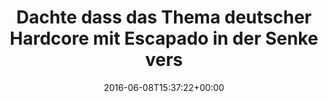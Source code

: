 ---
retweeted: false
source: <a href="https://about.twitter.com/products/tweetdeck" rel="nofollow">TweetDeck</a>
entities:
  user_mentions:
  - name: Marathonmann
    screen_name: MarathonmannMUC
    indices:
    - '90'
    - '106'
    id_str: '466939257'
    id: '466939257'
  urls: []
  symbols: []
  media:
  - expanded_url: https://twitter.com/bascht/status/740568407347757058/photo/1
    indices:
    - '117'
    - '140'
    url: https://t.co/cCzGGpBXok
    media_url: http://pbs.twimg.com/media/CkcG928WEAA42H4.jpg
    id_str: '740568323516141568'
    id: '740568323516141568'
    media_url_https: https://pbs.twimg.com/media/CkcG928WEAA42H4.jpg
    sizes:
      medium:
        w: '430'
        h: '473'
        resize: fit
      thumb:
        w: '150'
        h: '150'
        resize: crop
      large:
        w: '430'
        h: '473'
        resize: fit
      small:
        w: '430'
        h: '473'
        resize: fit
    type: photo
    display_url: pic.twitter.com/cCzGGpBXok
  hashtags: []
display_text_range:
- '0'
- '140'
favorite_count: '2'
id_str: '740568407347757058'
truncated: false
retweet_count: '0'
id: '740568407347757058'
possibly_sensitive: false
created_at: Wed Jun 08 15:37:22 +0000 2016
favorited: false
full_text: Dachte dass das Thema deutscher Hardcore mit Escapado in der Senke verschwunden
  ist, aber [@MarathonmannMUC](https://twitter.com/MarathonmannMUC) kann wat.
lang: de
extended_entities:
  media:
  - expanded_url: https://twitter.com/bascht/status/740568407347757058/photo/1
    indices:
    - '117'
    - '140'
    url: https://t.co/cCzGGpBXok
    media_url: http://pbs.twimg.com/media/CkcG928WEAA42H4.jpg
    id_str: '740568323516141568'
    id: '740568323516141568'
    media_url_https: https://pbs.twimg.com/media/CkcG928WEAA42H4.jpg
    sizes:
      medium:
        w: '430'
        h: '473'
        resize: fit
      thumb:
        w: '150'
        h: '150'
        resize: crop
      large:
        w: '430'
        h: '473'
        resize: fit
      small:
        w: '430'
        h: '473'
        resize: fit
    type: photo
    display_url: pic.twitter.com/cCzGGpBXok
tags:
- pesos/twitter
date: '2016-06-08T15:37:22+00:00'
src: https://twitter.com/bascht/status/740568407347757058
original_url: https://twitter.com/bascht/status/740568407347757058
type: twitter_tweet
media_url: https://img.bascht.com/twitter/pbs.twimg.com/media/CkcG928WEAA42H4.jpg
text: Dachte dass das Thema deutscher Hardcore mit Escapado in der Senke verschwunden
  ist, aber [@MarathonmannMUC](https://twitter.com/MarathonmannMUC) kann wat.
title: Dachte dass das Thema deutscher Hardcore mit Escapado in der Senke vers

---